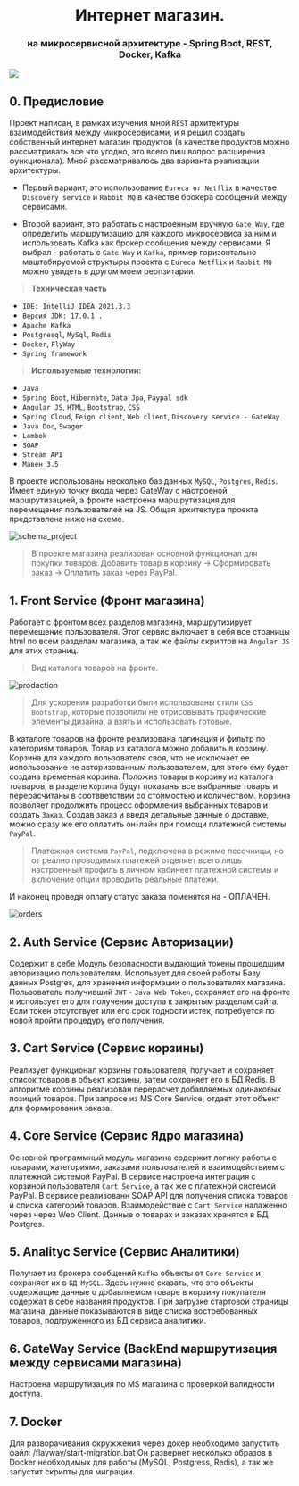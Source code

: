 <h1 align="center">Интернет магазин. 
<h3 align="center"> на микросервисной архитектуре - Spring Boot, REST, Docker, Kafka</h3>

<a href="https://shev-81.github.io/WebMarket/"><img src="https://img.shields.io/badge/WebMarket-JavaDoc-green"/>  </a>

## 0. Предисловие 
Проект написан, в рамках изучения мной `REST` архитектуры взаимодействия между микросервисами, и я решил создать собственный интернет магазин продуктов (в качестве продуктов можно рассматривать все что угодно, это всего лиш вопрос расширения функционала). Мной рассматривалось два варианта реализации архитектуры. 
 
 - Первый вариант, это использование `Eureca от Netflix` в качестве `Discovery service` и `Rabbit MQ` в качестве брокера сообщений между сервисами.
 
 - Второй вариант, это работать с настроенным вручную `Gate Way`, где определить маршрутизацию для каждого микросервиса за ним и использовать Kafka как брокер сообщения между сервисами. Я выбрал - работать с `Gate Way` и `Kafka`, пример горизонтально маштабируемой структыры проекта с `Eureca Netflix` и `Rabbit MQ` можно увидеть в другом моем реопзитарии.
 
> <b>Техническая часть</b>
 - `IDE: IntelliJ IDEA 2021.3.3`
 - `Версия JDK: 17.0.1 .`
 - `Apache Kafka`
 - `Postgresql`, `MySql`, `Redis`
 - `Docker`, `FlyWay`
 - `Spring framework`
> <b>Используемые технологии:</b>
 - `Java`
 - `Spring Boot`, `Hibernate`, `Data Jpa`, `Paypal sdk` 
 - `Angular JS`, `HTML`, `Bootstrap`, `CSS`
 - `Spring Cloud`, `Feign client`, `Web client`, `Discovery service - GateWay`
 - `Java Doc`, `Swager`
 - `Lombok`
 - `SOAP` 
 - `Stream API`
 - `Мавен 3.5`

В проекте использованы несколько баз данных `MySQL`, `Postgres`, `Redis`. Имеет единую точку входа через GateWay с настроеной маршрутизацией, а фронте настроена маршрутизация для перемещения пользователей на JS. Общая архитектура проекта представлена ниже на схеме.

![schema_project](https://user-images.githubusercontent.com/89448563/192151653-d168536e-62fc-4223-9bd5-e1b7ac2d3d77.png)

> В проекте магазина реализован основной функционал для покупки товаров: 
Добавить товар в корзину -> Cформировать заказ -> Оплатить заказ через PayPal.


## 1. Front Service (Фронт магазина)
Работает с фронтом всех разделов магазина, маршрутизирует перемещение пользователя. Этот сервис включает в себя все страницы html
по всем разделам магазина, а так же файлы скриптов на `Angular JS` для этих страниц. 

> Вид каталога товаров на фронте.

![prodaction](https://user-images.githubusercontent.com/89448563/192355576-12da5359-538a-4825-a812-ca198f8080d3.png)

> Для ускорения разработки были использованы стили `CSS Bootstrap`, которые позволили не отрисовывать графические элементы дизайна, а взять и использовать готовые.

В каталоге товаров на фронте реализована пагинация и фильтр по категориям товаров. Товар из каталога можно добавить в корзину. Корзина для каждого пользователя своя,
что не исключает ее использование не авторизованным пользователем, для этого ему будет создана временная корзина. Положив товары в корзину из каталога тоаваров, в разделе `Корзина` будут показаны все выбранные товары и перерасчитаны в соотвветствии со стоимостью и количеством. Корзина позволяет продолжить процесс оформления выбранных товаров и создать `Заказ`. Создав заказ и введя детальные данные о доставке, можно сразу же его оплатить он-лайн при помощи платежной системы `PayPal`. 

> Платежная система `PayPal`, подключена в режиме песочницы, но от реално проводимых платежей отделяет всего лишь настроенный профиль в личном кабинеет  платежной системы и включение опции проводить реальные платежи.  

И наконец проведя оплату статус заказа поменятся на - ОПЛАЧЕН. 

![orders](https://user-images.githubusercontent.com/89448563/193060389-8c24445f-1d5c-4b9a-81db-15c706f899ca.png)

## 2. Auth Service (Сервис Авторизации)
Содержит в себе Модуль безопасности выдающий токены прошедшим авторизацию пользователям. Использует для своей работы Базу 
данных Postgres, для хранения информации о пользователях магазина. Пользователь получивший `JWT` - `Java Web Token`, сохраняет его на фронте и использует его для получения доступа к закрытым разделам сайта. Если токен отсутствует или его срок годности истек, потребуется по новой пройти процедуру его получения.

## 3. Cart Service (Сервис корзины)
Реализует функционал корзины пользователя, получает и сохраняет список товаров в объект корзины, затем сохраняет его в БД Redis.
В алгоритме корзины реализован перерасчет добавляемых одинаковых позиций товаров. При запросе из MS Core Service, отдает этот 
объект для формирования заказа.

## 4. Core Service (Сервис Ядро магазина)
Основной программный модуль магазина содержит логику работы с товарами, категориями, заказами пользователей и взаимодействием с платежной системой PayPal. 
В сервисе настроена интеграция с корзиной пользователя `Cart Service`, а так же с платежной системой PayPal. В сервисе реализованн SOAP API для получения
списка товаров и списка категорий товаров. Взаимодействие с `Cart Service` налаженно через через Web Client. Данные о товарах и заказах хранятся в 
БД Postgres.

## 5. Analityc Service (Сервис Аналитики)
Получает из брокера сообщений `Kafka` объекты от `Core Service` и сохраняет их в `БД MySQL`. Здесь нужно сказать, что это объекты содержащие данные о добавляемом товаре в корзину покупателя содержат в себе названия продуктов. При загрузке стартовой страницы магазина,  данные показываются в виде списка востребованных товаров, подгруженного из БД сервиса аналитики.

## 6. GateWay Service (BackEnd маршрутизация между сервисами магазина)
Настроена маршрутизация по MS магазина с проверкой валидности доступа.

## 7. Docker 
Для разворачивания окружжения через докер необходимо запустить файл: /flayway/start-migration.bat 
Он развернет несколько образов в Docker необходимых для работы (MySQL, Postgress, Redis), а так же запустит скрипты для миграции.
